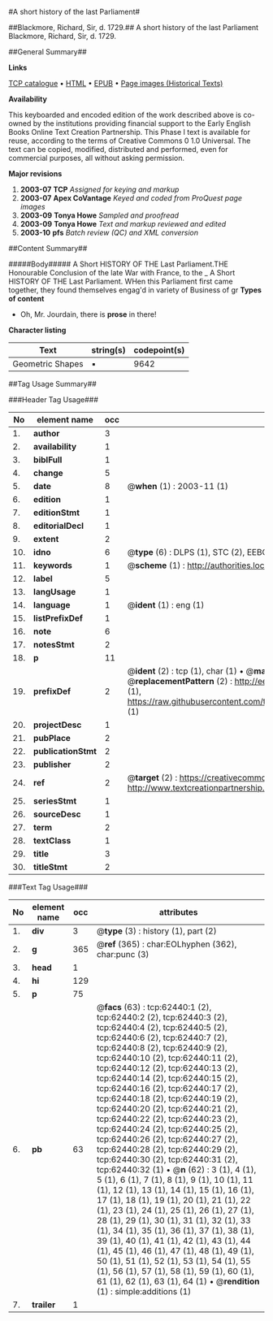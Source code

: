 #A short history of the last Parliament#

##Blackmore, Richard, Sir, d. 1729.##
A short history of the last Parliament
Blackmore, Richard, Sir, d. 1729.

##General Summary##

**Links**

[TCP catalogue](http://www.ota.ox.ac.uk/tcp/)  • 
[HTML](http://tei.it.ox.ac.uk/tcp/Texts-HTML/free/A28/A28302.html)  • 
[EPUB](http://tei.it.ox.ac.uk/tcp/Texts-EPUB/free/A28/A28302.epub) • 
[Page images (Historical Texts)](https://data.historicaltexts.jisc.ac.uk/view?pubId=eebo-12493357e&pageId=eebo-12493357e-62440-1)

**Availability**

This keyboarded and encoded edition of the
	       work described above is co-owned by the institutions
	       providing financial support to the Early English Books
	       Online Text Creation Partnership. This Phase I text is
	       available for reuse, according to the terms of Creative
	       Commons 0 1.0 Universal. The text can be copied,
	       modified, distributed and performed, even for
	       commercial purposes, all without asking permission.

**Major revisions**

1. __2003-07__ __TCP__ *Assigned for keying and markup*
1. __2003-07__ __Apex CoVantage__ *Keyed and coded from ProQuest page images*
1. __2003-09__ __Tonya Howe__ *Sampled and proofread*
1. __2003-09__ __Tonya Howe__ *Text and markup reviewed and edited*
1. __2003-10__ __pfs__ *Batch review (QC) and XML conversion*

##Content Summary##

#####Body#####
A Short HISTORY OF THE Last Parliament.THE Honourable Conclusion of the late War with France, to the
    _ A Short HISTORY OF THE Last Parliament.
WHen this Parliament first came together, they found themselves engag'd in variety of Business of gr
**Types of content**

  * Oh, Mr. Jourdain, there is **prose** in there!

**Character listing**


|Text|string(s)|codepoint(s)|
|---|---|---|
|Geometric Shapes|▪|9642|

##Tag Usage Summary##

###Header Tag Usage###

|No|element name|occ|attributes|
|---|---|---|---|
|1.|__author__|3||
|2.|__availability__|1||
|3.|__biblFull__|1||
|4.|__change__|5||
|5.|__date__|8| @__when__ (1) : 2003-11 (1)|
|6.|__edition__|1||
|7.|__editionStmt__|1||
|8.|__editorialDecl__|1||
|9.|__extent__|2||
|10.|__idno__|6| @__type__ (6) : DLPS (1), STC (2), EEBO-CITATION (1), OCLC (1), VID (1)|
|11.|__keywords__|1| @__scheme__ (1) : http://authorities.loc.gov/ (1)|
|12.|__label__|5||
|13.|__langUsage__|1||
|14.|__language__|1| @__ident__ (1) : eng (1)|
|15.|__listPrefixDef__|1||
|16.|__note__|6||
|17.|__notesStmt__|2||
|18.|__p__|11||
|19.|__prefixDef__|2| @__ident__ (2) : tcp (1), char (1)  •  @__matchPattern__ (2) : ([0-9\-]+):([0-9IVX]+) (1), (.+) (1)  •  @__replacementPattern__ (2) : http://eebo.chadwyck.com/downloadtiff?vid=$1&page=$2 (1), https://raw.githubusercontent.com/textcreationpartnership/Texts/master/tcpchars.xml#$1 (1)|
|20.|__projectDesc__|1||
|21.|__pubPlace__|2||
|22.|__publicationStmt__|2||
|23.|__publisher__|2||
|24.|__ref__|2| @__target__ (2) : https://creativecommons.org/publicdomain/zero/1.0/ (1), http://www.textcreationpartnership.org/docs/. (1)|
|25.|__seriesStmt__|1||
|26.|__sourceDesc__|1||
|27.|__term__|2||
|28.|__textClass__|1||
|29.|__title__|3||
|30.|__titleStmt__|2||


###Text Tag Usage###

|No|element name|occ|attributes|
|---|---|---|---|
|1.|__div__|3| @__type__ (3) : history (1), part (2)|
|2.|__g__|365| @__ref__ (365) : char:EOLhyphen (362), char:punc (3)|
|3.|__head__|1||
|4.|__hi__|129||
|5.|__p__|75||
|6.|__pb__|63| @__facs__ (63) : tcp:62440:1 (2), tcp:62440:2 (2), tcp:62440:3 (2), tcp:62440:4 (2), tcp:62440:5 (2), tcp:62440:6 (2), tcp:62440:7 (2), tcp:62440:8 (2), tcp:62440:9 (2), tcp:62440:10 (2), tcp:62440:11 (2), tcp:62440:12 (2), tcp:62440:13 (2), tcp:62440:14 (2), tcp:62440:15 (2), tcp:62440:16 (2), tcp:62440:17 (2), tcp:62440:18 (2), tcp:62440:19 (2), tcp:62440:20 (2), tcp:62440:21 (2), tcp:62440:22 (2), tcp:62440:23 (2), tcp:62440:24 (2), tcp:62440:25 (2), tcp:62440:26 (2), tcp:62440:27 (2), tcp:62440:28 (2), tcp:62440:29 (2), tcp:62440:30 (2), tcp:62440:31 (2), tcp:62440:32 (1)  •  @__n__ (62) : 3 (1), 4 (1), 5 (1), 6 (1), 7 (1), 8 (1), 9 (1), 10 (1), 11 (1), 12 (1), 13 (1), 14 (1), 15 (1), 16 (1), 17 (1), 18 (1), 19 (1), 20 (1), 21 (1), 22 (1), 23 (1), 24 (1), 25 (1), 26 (1), 27 (1), 28 (1), 29 (1), 30 (1), 31 (1), 32 (1), 33 (1), 34 (1), 35 (1), 36 (1), 37 (1), 38 (1), 39 (1), 40 (1), 41 (1), 42 (1), 43 (1), 44 (1), 45 (1), 46 (1), 47 (1), 48 (1), 49 (1), 50 (1), 51 (1), 52 (1), 53 (1), 54 (1), 55 (1), 56 (1), 57 (1), 58 (1), 59 (1), 60 (1), 61 (1), 62 (1), 63 (1), 64 (1)  •  @__rendition__ (1) : simple:additions (1)|
|7.|__trailer__|1||
